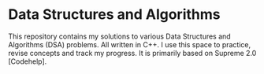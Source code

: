 # Data Structures and Algorithms

This repository contains my solutions to various Data Structures and Algorithms (DSA) problems. All written in C++. I use this space to practice, revise concepts and track my progress.
It is primarily based on Supreme 2.0 [Codehelp].
